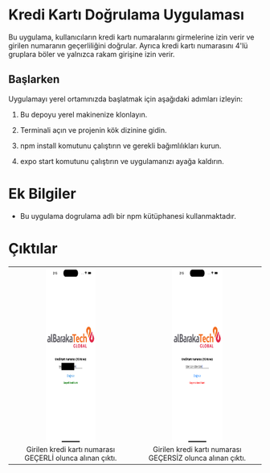 # Kredi Kartı Doğrulama Uygulaması

Bu uygulama, kullanıcıların kredi kartı numaralarını girmelerine izin verir ve girilen numaranın geçerliliğini doğrular. Ayrıca kredi kartı numarasını 4'lü gruplara böler ve yalnızca rakam girişine izin verir.

## Başlarken

Uygulamayı yerel ortamınızda başlatmak için aşağıdaki adımları izleyin:

1. Bu depoyu yerel makinenize klonlayın.

2. Terminali açın ve projenin kök dizinine gidin.

3. npm install komutunu çalıştırın ve gerekli bağımlılıkları kurun.

4. expo start komutunu çalıştırın ve uygulamanızı ayağa kaldırın.


# Ek Bilgiler
- Bu uygulama dogrulama adlı bir npm kütüphanesi kullanmaktadır.

# Çıktılar


<table>
  <tr>
    <td align="center">
      <a href="#">
        <img src="output/gecerli.jpg" height="350" width="100">
      </a>
      <br>
      Girilen kredi kartı numarası GEÇERLİ olunca alınan çıktı.
    </td>
    <td align="center">
      <a href="#">
        <img src="output/gecersiz.PNG" height="350" width="100">
      </a>
      <br>
      Girilen kredi kartı numarası GEÇERSİZ olunca alınan çıktı.
    </td>
  </tr>
</table>
